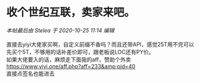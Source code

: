 # 收个世纪互联，卖家来吧。


<i class="pstatus"> 本帖最后由 Stelea 于 2020-10-25 11:14 编辑 </i><br />
<br />
直接去yiyi大佬家买啊，自定义前缀不香吗？而且还带API，感觉25T用不完可以先买个5T，不够用的话补差价即可，跟老板说LOC还有PY价。<br />
如果大佬要入的话，麻烦走下面我的aff，赞助个外卖<img src="static/image/smiley/default/shy.gif" smilieid="8" border="0" alt="" /><br />
https://www.yiyi.one/aff.php?aff=233&amp;pid=40<br />
直接点签名也能进去
